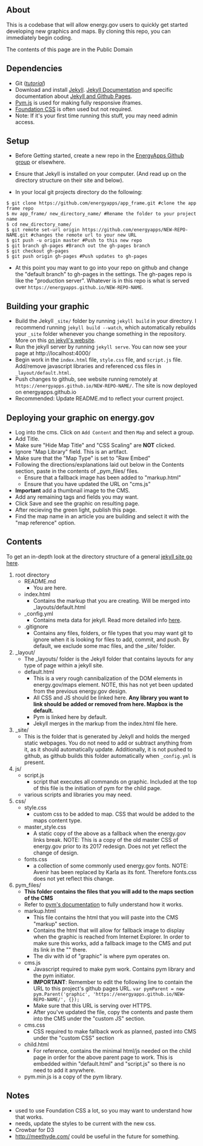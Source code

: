 ## About

This is a codebase that will allow energy.gov users to quickly get started developing new graphics and maps. By cloning this repo, you can immediately begin coding. 

The contents of this page are in the Public Domain

## Dependencies
- Git (_[tutorial](https://try.github.io/)_)	
- Download and install [Jekyll](http://jekyllrb.com/). [Jekyll Documentation](https://jekyllrb.com/docs/home/) and specific documentation about [Jekyll and Github Pages](https://jekyllrb.com/docs/github-pages/).
- [Pym.js](http://blog.apps.npr.org/pym.js/) is used for making fully responsive iframes. 
- [Foundation CSS](http://foundation.zurb.com/sites.html) is often used but not required. 
- Note: If it's your first time running this stuff, you may need admin access.

## Setup

- Before Getting started, create a new repo in the [EnergyApps Github group](https://github.com/energyapps) or elsewhere.

- Ensure that Jekyll is installed on your computer. (And read up on the directory structure on their site and below). 

- In your local git projects directory do the following:

```shell
$ git clone https://github.com/energyapps/app_frame.git #clone the app frame repo
$ mv app_frame/ new_directory_name/ #Rename the folder to your project name
$ cd new_directory_name/
$ git remote set-url origin https://github.com/energyapps/NEW-REPO-NAME.git #changes the remote url to your new URL
$ git push -u origin master #Push to this new repo
$ git branch gh-pages #Branch out the gh-pages branch
$ git checkout gh-pages
$ git push origin gh-pages #Push updates to gh-pages
```

- At this point you may want to go into your repo on github and change the "default branch" to gh-pages in the settings. The gh-pages repo is like the "production server". Whatever is in this repo is what is served over `https://energyapps.github.io/NEW-REPO-NAME`.

## Building your graphic

- Build the Jekyll `_site/` folder by running `jekyll build` in your directory. I recommend running `jekyll build --watch`, which automatically rebuilds your `_site` folder whenever you change something in the repository. More on this [on jekyll's website](https://jekyllrb.com/docs/usage/).
- Run the jekyll server by running `jekyll serve`. You can now see your page at http://localhost:4000/
- Begin work in the `index.html` file, `style.css` file, and `script.js` file. Add/remove javascript libraries and referenced css files in `_layout/default.html`.
- Push changes to github, see website running remotely at `https://energyapps.github.io/NEW-REPO-NAME/`. The site is now deployed on energyapps.github.io
- Recommended: Update README.md to reflect your current project.

## Deploying your graphic on energy.gov

- Log into the cms. Click on `Add Content` and then `Map` and select a group. 
- Add Title.
- Make sure "Hide Map Title" and "CSS Scaling" are **NOT** clicked.
- Ignore "Map Library" field. This is an artifact. 
- Make sure that the "Map Type" is set to "Raw Embed"
- Following the directions/explanations laid out below in the Contents section, paste in the contents of _pym_files/ files. 
	- Ensure that a fallback image has been added to "markup.html"
	- Ensure that you have updated the URL on "cms.js"
- **Important** add a thumbnail image to the CMS.
- Add any remaining tags and fields you may want. 
- Click Save and see the graphic on resulting page. 
- After recieving the green light, publish this page. 
- Find the map name in an article you are building and select it with the "map reference" option.

## Contents

To get an in-depth look at the directory structure of a general [jekyll site go here](https://jekyllrb.com/docs/structure/).

1. 	root directory
	* README.md 
		- You are here.
	* index.html 
		- Contains the markup that you are creating. Will be merged into _layouts/default.html
	* _config.yml
		- Contains meta data for jekyll. Read more detailed info [here](https://jekyllrb.com/docs/configuration/).
	* .gitignore 
		- Contains any files, folders, or file types that you may want git to ignore when it is looking for files to add, commit, and push. By default, we exclude some mac files, and the _site/ folder.
2.	_layout/
	* The _layouts/ folder is the Jekyll folder that contains layouts for any type of page within a jekyll site. 
	* default.html
		- This is a very rough cannibalization of the DOM elements in energy.gov/maps element. NOTE, this has not yet been updated from the previous energy.gov design.
		- All CSS and JS should be linked here. **Any library you want to link should be added or removed from here. Mapbox is the default.**
		- Pym is linked here by default.
		- Jekyll merges in the markup from the index.html file here. 
3.	_site/
	* This is the folder that is generated by Jekyll and holds the merged static webpages. You do not need to add or subtract anything from it, as it should automatically update. Additionally, it is not pushed to github, as github builds this folder automatically when `_config.yml` is present.
4. js/
	* script.js
		- script that executes all commands on graphic. Included at the top of this file is the initiation of pym for the child page. 
	* various scripts and libraries you may need. 
5. css/
	* style.css
		- custom css to be added to map. CSS that would be added to the maps content type.
	* master_style.css
		- A static copy of the above as a fallback when the energy.gov links break. NOTE: This is a copy of the old master CSS of energy.gov prior to its 2017 redesign. Does not yet reflect the change of design. 
	* fonts.css
		- a collection of some commonly used energy.gov fonts. NOTE: Avenir has been replaced by Karla as its font. Therefore fonts.css does not yet reflect this change. 
6.	pym_files/
	* **This folder contains the files that you will add to the maps section of the CMS**
	* Refer to [pym's documentation](blog.apps.npr.org/pym.js/) to fully understand how it works.
	* markup.html
		- This file contains the html that you will paste into the CMS "markup" section. 
		- Contains the html that will allow for fallback image to display when the graphic is reached from Internet Explorer. In order to make sure this works, add a fallback image to the CMS and put its link in the "<img>" there. 
		- The div with id of "graphic" is where pym operates on. 
	* cms.js 
		- Javascript required to make pym work. Contains pym library and the pym initiator. 
		- **IMPORTANT**: Remember to edit the following line to contain the URL to this project's github pages URL. `var pymParent = new pym.Parent('graphic', 'https://energyapps.github.io/NEW-REPO-NAME/', {});`
		- Make sure that this URL is serving over HTTPS. 
		- After you've updated the file, copy the contents and paste them into the CMS under the "custom JS" section. 
	* cms.css
		- CSS required to make fallback work as planned, pasted into CMS under the "custom CSS" section
	* child.html
		- For reference, contains the minimal html/js needed on the child page in order for the above parent page to work. This is embedded within "default.html" and "script.js" so there is no need to add it anywhere.
	* pym.min.js is a copy of the pym library.
	
## Notes

- used to use Foundation CSS a lot, so you may want to understand how that works. 
- needs, update the styles to be current with the new css. 
- Crowbar for D3
- http://meethyde.com/ could be useful in the future for something. 
